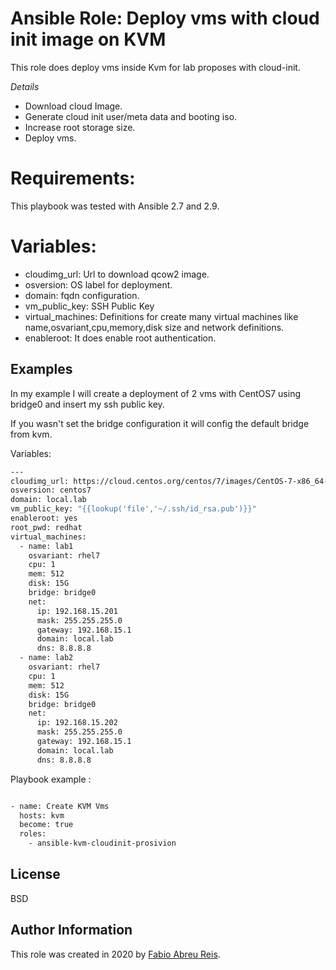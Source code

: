 Ansible Role: Deploy vms with cloud init image on KVM
=========

This role does deploy vms inside Kvm for lab proposes with cloud-init. 


*Details*
- Download cloud Image.
- Generate cloud init user/meta data and booting iso.
- Increase root storage size.
- Deploy vms.  


Requirements:
=========

This playbook was tested with Ansible 2.7 and 2.9.



Variables:
=========

+ cloudimg_url: Url to download qcow2 image.
+ osversion: OS label for deployment.
+ domain: fqdn configuration. 
+ vm_public_key: SSH Public Key
+ virtual_machines: Definitions for create many virtual machines like name,osvariant,cpu,memory,disk size and network definitions. 
+ enableroot: It does enable root authentication.


Examples 
---------


In my example I will create a deployment of 2 vms with CentOS7 using bridge0 and insert my ssh public key. 


If you wasn't set the bridge configuration it will config the default bridge from kvm.


Variables: 

```bash 
---
cloudimg_url: https://cloud.centos.org/centos/7/images/CentOS-7-x86_64-GenericCloud-1809.qcow2
osversion: centos7
domain: local.lab
vm_public_key: "{{lookup('file','~/.ssh/id_rsa.pub')}}"
enableroot: yes
root_pwd: redhat
virtual_machines:
  - name: lab1
    osvariant: rhel7
    cpu: 1
    mem: 512
    disk: 15G
    bridge: bridge0
    net:
      ip: 192.168.15.201
      mask: 255.255.255.0
      gateway: 192.168.15.1
      domain: local.lab
      dns: 8.8.8.8
  - name: lab2
    osvariant: rhel7
    cpu: 1
    mem: 512
    disk: 15G
    bridge: bridge0
    net:
      ip: 192.168.15.202
      mask: 255.255.255.0
      gateway: 192.168.15.1
      domain: local.lab
      dns: 8.8.8.8
```

Playbook example : 


```bash 

- name: Create KVM Vms
  hosts: kvm
  become: true
  roles:
    - ansible-kvm-cloudinit-prosivion

```


License
-------
BSD

Author Information
------------------

This role was created in 2020 by [Fabio Abreu Reis](http://github.com/fabioabreureis).
